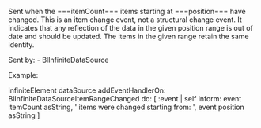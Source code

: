Sent when the ===itemCount=== items starting at ===position=== have changed.
This is an item change event, not a structural change event. It indicates that any reflection of the data in the given position range is out of date and should be updated. The items in the given range retain the same identity.

Sent by:
	- BlInfiniteDataSource
	
Example:

infiniteElement dataSource
	addEventHandlerOn: BlInfiniteDataSourceItemRangeChanged
	do: [ :event | self inform: event itemCount asString, ' items were changed starting from: ', event position asString ]